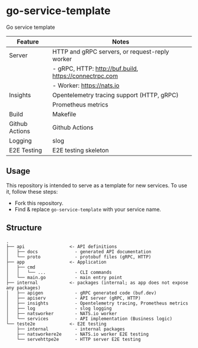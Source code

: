 # go-service-template

Go service template

| Feature               | Notes |
|-----------------------|-------|
| Server                | HTTP and gRPC servers, or request-reply worker |
|                       | - gRPC, HTTP: <http://buf.build>, <https://connectrpc.com> |
|                       | - Worker: <https://nats.io> |
| Insights              | Opentelemetry tracing support (HTTP, gRPC) |
|                       | Prometheus metrics |
| Build                 | Makefile |
| Github Actions        | Github Actions |
| Logging               | slog  |
| E2E Testing           | E2E testing skeleton |

## Usage

This repository is intended to serve as a template for new services. To use it, follow these steps:

- Fork this repository.
- Find & replace `go-service-template` with your service name.

## Structure

```raw
.
├── api                 <- API definitions
│   ├── docs              - generated API documentation
│   └── proto             - protobuf files (gRPC, HTTP)
├── app                 <- Application
│   ├── cmd
│   │   └── ...           - CLI commands
│   └── main.go           - main entry point
├── internal            <- packages (internal; as app does not expose any packages)
│   ├── apigen            - gRPC generated code (buf.dev)
│   ├── apiserv           - API server (gRPC, HTTP)
│   ├── insights          - Opentelemetry tracing, Prometheus metrics
│   ├── log               - slog logging
│   ├── natsworker        - NATS.io worker
│   └── services          - API implementation (Business logic)
└── teste2e             <- E2E testing
    ├── internal          - internal packages
    ├── natsworkere2e     - NATS.io worker E2E testing
    └── servehttpe2e      - HTTP server E2E testing
```
